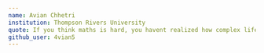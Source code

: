 ```yaml
---
name: Avian Chhetri
institution: Thompson Rivers University
quote: If you think maths is hard, you havent realized how complex life is.
github_user: 4vian5
---
```

